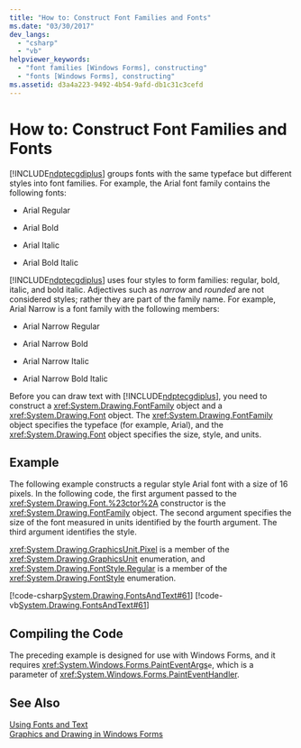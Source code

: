 ```yaml
---
title: "How to: Construct Font Families and Fonts"
ms.date: "03/30/2017"
dev_langs: 
  - "csharp"
  - "vb"
helpviewer_keywords: 
  - "font families [Windows Forms], constructing"
  - "fonts [Windows Forms], constructing"
ms.assetid: d3a4a223-9492-4b54-9afd-db1c31c3cefd
---
```

# How to: Construct Font Families and Fonts
[!INCLUDE[ndptecgdiplus](../../../../includes/ndptecgdiplus-md.md)] groups fonts with the same typeface but different styles into font families. For example, the Arial font family contains the following fonts:  
  
- Arial Regular  
  
- Arial Bold  
  
- Arial Italic  
  
- Arial Bold Italic  
  
 [!INCLUDE[ndptecgdiplus](../../../../includes/ndptecgdiplus-md.md)] uses four styles to form families: regular, bold, italic, and bold italic. Adjectives such as *narrow* and *rounded* are not considered styles; rather they are part of the family name. For example, Arial Narrow is a font family with the following members:  
  
- Arial Narrow Regular  
  
- Arial Narrow Bold  
  
- Arial Narrow Italic  
  
- Arial Narrow Bold Italic  
  
 Before you can draw text with [!INCLUDE[ndptecgdiplus](../../../../includes/ndptecgdiplus-md.md)], you need to construct a <xref:System.Drawing.FontFamily> object and a <xref:System.Drawing.Font> object. The <xref:System.Drawing.FontFamily> object specifies the typeface (for example, Arial), and the <xref:System.Drawing.Font> object specifies the size, style, and units.  
  
## Example  
 The following example constructs a regular style Arial font with a size of 16 pixels. In the following code, the first argument passed to the <xref:System.Drawing.Font.%23ctor%2A> constructor is the <xref:System.Drawing.FontFamily> object. The second argument specifies the size of the font measured in units identified by the fourth argument. The third argument identifies the style.  
  
 <xref:System.Drawing.GraphicsUnit.Pixel> is a member of the <xref:System.Drawing.GraphicsUnit> enumeration, and <xref:System.Drawing.FontStyle.Regular> is a member of the <xref:System.Drawing.FontStyle> enumeration.  
  
 [!code-csharp[System.Drawing.FontsAndText#61](../../../../samples/snippets/csharp/VS_Snippets_Winforms/System.Drawing.FontsAndText/CS/Class1.cs#61)]
 [!code-vb[System.Drawing.FontsAndText#61](../../../../samples/snippets/visualbasic/VS_Snippets_Winforms/System.Drawing.FontsAndText/VB/Class1.vb#61)]  
  
## Compiling the Code  
 The preceding example is designed for use with Windows Forms, and it requires <xref:System.Windows.Forms.PaintEventArgs>`e`, which is a parameter of <xref:System.Windows.Forms.PaintEventHandler>.  
  
## See Also  
 [Using Fonts and Text](../../../../docs/framework/winforms/advanced/using-fonts-and-text.md)  
 [Graphics and Drawing in Windows Forms](../../../../docs/framework/winforms/advanced/graphics-and-drawing-in-windows-forms.md)

